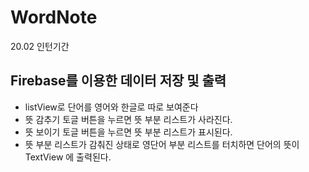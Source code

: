 # WordNote
20.02 인턴기간

## Firebase를 이용한 데이터 저장 및 출력
 - listView로 단어를 영어와 한글로 따로 보여준다
 - 뜻 감추기 토글 버튼을 누르면 뜻 부분 리스트가 사라진다.
 - 뜻 보이기 토글 버튼을 누르면 뜻 부분 리스트가 표시된다.
 - 뜻 부분 리스트가 감춰진 상태로 영단어 부분 리스트를 터치하면 단어의 뜻이 TextView 에 출력된다.
